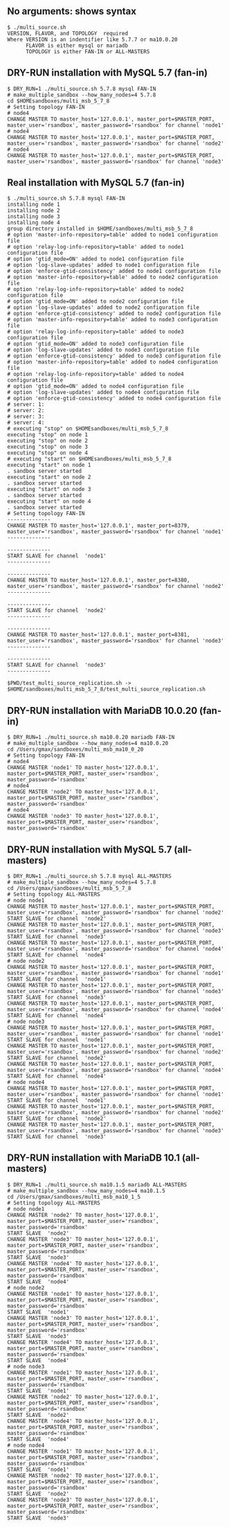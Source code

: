 ## No arguments: shows syntax
    $ ./multi_source.sh
    VERSION, FLAVOR, and TOPOLOGY  required
    Where VERSION is an indentifier like 5.7.7 or ma10.0.20
          FLAVOR is either mysql or mariadb
          TOPOLOGY is either FAN-IN or ALL-MASTERS
    

## DRY-RUN installation with MySQL 5.7 (fan-in)
  
    $ DRY_RUN=1 ./multi_source.sh 5.7.8 mysql FAN-IN
    # make_multiple_sandbox --how_many_nodes=4 5.7.8
    cd $HOMEsandboxes/multi_msb_5_7_8
    # Setting topology FAN-IN
    # node4
    CHANGE MASTER TO master_host='127.0.0.1', master_port=$MASTER_PORT, master_user='rsandbox', master_password='rsandbox' for channel 'node1'
    # node4
    CHANGE MASTER TO master_host='127.0.0.1', master_port=$MASTER_PORT, master_user='rsandbox', master_password='rsandbox' for channel 'node2'
    # node4
    CHANGE MASTER TO master_host='127.0.0.1', master_port=$MASTER_PORT, master_user='rsandbox', master_password='rsandbox' for channel 'node3'

## Real installation with MySQL 5.7 (fan-in)

    $ ./multi_source.sh 5.7.8 mysql FAN-IN
    installing node 1
    installing node 2
    installing node 3
    installing node 4
    group directory installed in $HOME/sandboxes/multi_msb_5_7_8
    # option 'master-info-repository=table' added to node1 configuration file
    # option 'relay-log-info-repository=table' added to node1 configuration file
    # option 'gtid_mode=ON' added to node1 configuration file
    # option 'log-slave-updates' added to node1 configuration file
    # option 'enforce-gtid-consistency' added to node1 configuration file
    # option 'master-info-repository=table' added to node2 configuration file
    # option 'relay-log-info-repository=table' added to node2 configuration file
    # option 'gtid_mode=ON' added to node2 configuration file
    # option 'log-slave-updates' added to node2 configuration file
    # option 'enforce-gtid-consistency' added to node2 configuration file
    # option 'master-info-repository=table' added to node3 configuration file
    # option 'relay-log-info-repository=table' added to node3 configuration file
    # option 'gtid_mode=ON' added to node3 configuration file
    # option 'log-slave-updates' added to node3 configuration file
    # option 'enforce-gtid-consistency' added to node3 configuration file
    # option 'master-info-repository=table' added to node4 configuration file
    # option 'relay-log-info-repository=table' added to node4 configuration file
    # option 'gtid_mode=ON' added to node4 configuration file
    # option 'log-slave-updates' added to node4 configuration file
    # option 'enforce-gtid-consistency' added to node4 configuration file
    # server: 1:
    # server: 2:
    # server: 3:
    # server: 4:
    # executing "stop" on $HOMEsandboxes/multi_msb_5_7_8
    executing "stop" on node 1
    executing "stop" on node 2
    executing "stop" on node 3
    executing "stop" on node 4
    # executing "start" on $HOMEsandboxes/multi_msb_5_7_8
    executing "start" on node 1
    . sandbox server started
    executing "start" on node 2
    . sandbox server started
    executing "start" on node 3
    . sandbox server started
    executing "start" on node 4
    . sandbox server started
    # Setting topology FAN-IN
    --------------
    CHANGE MASTER TO master_host='127.0.0.1', master_port=8379, master_user='rsandbox', master_password='rsandbox' for channel 'node1'
    --------------
    
    --------------
    START SLAVE for channel  'node1'
    --------------
    
    --------------
    CHANGE MASTER TO master_host='127.0.0.1', master_port=8380, master_user='rsandbox', master_password='rsandbox' for channel 'node2'
    --------------
    
    --------------
    START SLAVE for channel  'node2'
    --------------
    
    --------------
    CHANGE MASTER TO master_host='127.0.0.1', master_port=8381, master_user='rsandbox', master_password='rsandbox' for channel 'node3'
    --------------
    
    --------------
    START SLAVE for channel  'node3'
    --------------
    
    $PWD/test_multi_source_replication.sh -> $HOME/sandboxes/multi_msb_5_7_8/test_multi_source_replication.sh


## DRY-RUN installation with MariaDB 10.0.20 (fan-in)

    $ DRY_RUN=1 ./multi_source.sh ma10.0.20 mariadb FAN-IN
    # make_multiple_sandbox --how_many_nodes=4 ma10.0.20
    cd /Users/gmax/sandboxes/multi_msb_ma10_0_20
    # Setting topology FAN-IN
    # node4
    CHANGE MASTER 'node1' TO master_host='127.0.0.1', master_port=$MASTER_PORT, master_user='rsandbox', master_password='rsandbox'
    # node4
    CHANGE MASTER 'node2' TO master_host='127.0.0.1', master_port=$MASTER_PORT, master_user='rsandbox', master_password='rsandbox'
    # node4
    CHANGE MASTER 'node3' TO master_host='127.0.0.1', master_port=$MASTER_PORT, master_user='rsandbox', master_password='rsandbox'


## DRY-RUN installation with MySQL 5.7 (all-masters)

    $ DRY_RUN=1 ./multi_source.sh 5.7.8 mysql ALL-MASTERS
    # make_multiple_sandbox --how_many_nodes=4 5.7.8
    cd /Users/gmax/sandboxes/multi_msb_5_7_8
    # Setting topology ALL-MASTERS
    # node node1
    CHANGE MASTER TO master_host='127.0.0.1', master_port=$MASTER_PORT, master_user='rsandbox', master_password='rsandbox' for channel 'node2'
    START SLAVE for channel  'node2'
    CHANGE MASTER TO master_host='127.0.0.1', master_port=$MASTER_PORT, master_user='rsandbox', master_password='rsandbox' for channel 'node3'
    START SLAVE for channel  'node3'
    CHANGE MASTER TO master_host='127.0.0.1', master_port=$MASTER_PORT, master_user='rsandbox', master_password='rsandbox' for channel 'node4'
    START SLAVE for channel  'node4'
    # node node2
    CHANGE MASTER TO master_host='127.0.0.1', master_port=$MASTER_PORT, master_user='rsandbox', master_password='rsandbox' for channel 'node1'
    START SLAVE for channel  'node1'
    CHANGE MASTER TO master_host='127.0.0.1', master_port=$MASTER_PORT, master_user='rsandbox', master_password='rsandbox' for channel 'node3'
    START SLAVE for channel  'node3'
    CHANGE MASTER TO master_host='127.0.0.1', master_port=$MASTER_PORT, master_user='rsandbox', master_password='rsandbox' for channel 'node4'
    START SLAVE for channel  'node4'
    # node node3
    CHANGE MASTER TO master_host='127.0.0.1', master_port=$MASTER_PORT, master_user='rsandbox', master_password='rsandbox' for channel 'node1'
    START SLAVE for channel  'node1'
    CHANGE MASTER TO master_host='127.0.0.1', master_port=$MASTER_PORT, master_user='rsandbox', master_password='rsandbox' for channel 'node2'
    START SLAVE for channel  'node2'
    CHANGE MASTER TO master_host='127.0.0.1', master_port=$MASTER_PORT, master_user='rsandbox', master_password='rsandbox' for channel 'node4'
    START SLAVE for channel  'node4'
    # node node4
    CHANGE MASTER TO master_host='127.0.0.1', master_port=$MASTER_PORT, master_user='rsandbox', master_password='rsandbox' for channel 'node1'
    START SLAVE for channel  'node1'
    CHANGE MASTER TO master_host='127.0.0.1', master_port=$MASTER_PORT, master_user='rsandbox', master_password='rsandbox' for channel 'node2'
    START SLAVE for channel  'node2'
    CHANGE MASTER TO master_host='127.0.0.1', master_port=$MASTER_PORT, master_user='rsandbox', master_password='rsandbox' for channel 'node3'
    START SLAVE for channel  'node3'


## DRY-RUN installation with MariaDB 10.1 (all-masters)

    $ DRY_RUN=1 ./multi_source.sh ma10.1.5 mariadb ALL-MASTERS
    # make_multiple_sandbox --how_many_nodes=4 ma10.1.5
    cd /Users/gmax/sandboxes/multi_msb_ma10_1_5
    # Setting topology ALL-MASTERS
    # node node1
    CHANGE MASTER 'node2' TO master_host='127.0.0.1', master_port=$MASTER_PORT, master_user='rsandbox', master_password='rsandbox'
    START SLAVE  'node2'
    CHANGE MASTER 'node3' TO master_host='127.0.0.1', master_port=$MASTER_PORT, master_user='rsandbox', master_password='rsandbox'
    START SLAVE  'node3'
    CHANGE MASTER 'node4' TO master_host='127.0.0.1', master_port=$MASTER_PORT, master_user='rsandbox', master_password='rsandbox'
    START SLAVE  'node4'
    # node node2
    CHANGE MASTER 'node1' TO master_host='127.0.0.1', master_port=$MASTER_PORT, master_user='rsandbox', master_password='rsandbox'
    START SLAVE  'node1'
    CHANGE MASTER 'node3' TO master_host='127.0.0.1', master_port=$MASTER_PORT, master_user='rsandbox', master_password='rsandbox'
    START SLAVE  'node3'
    CHANGE MASTER 'node4' TO master_host='127.0.0.1', master_port=$MASTER_PORT, master_user='rsandbox', master_password='rsandbox'
    START SLAVE  'node4'
    # node node3
    CHANGE MASTER 'node1' TO master_host='127.0.0.1', master_port=$MASTER_PORT, master_user='rsandbox', master_password='rsandbox'
    START SLAVE  'node1'
    CHANGE MASTER 'node2' TO master_host='127.0.0.1', master_port=$MASTER_PORT, master_user='rsandbox', master_password='rsandbox'
    START SLAVE  'node2'
    CHANGE MASTER 'node4' TO master_host='127.0.0.1', master_port=$MASTER_PORT, master_user='rsandbox', master_password='rsandbox'
    START SLAVE  'node4'
    # node node4
    CHANGE MASTER 'node1' TO master_host='127.0.0.1', master_port=$MASTER_PORT, master_user='rsandbox', master_password='rsandbox'
    START SLAVE  'node1'
    CHANGE MASTER 'node2' TO master_host='127.0.0.1', master_port=$MASTER_PORT, master_user='rsandbox', master_password='rsandbox'
    START SLAVE  'node2'
    CHANGE MASTER 'node3' TO master_host='127.0.0.1', master_port=$MASTER_PORT, master_user='rsandbox', master_password='rsandbox'
    START SLAVE  'node3'

